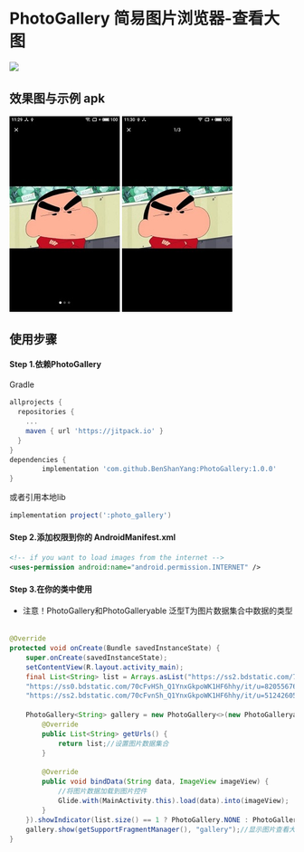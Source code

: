 # PhotoGallery 简易图片浏览器-查看大图
[![](https://jitpack.io/v/BenShanYang/PhotoGallery.svg)](https://jitpack.io/#BenShanYang/PhotoGallery)

## 效果图与示例 apk

![photo_gallery1](https://github.com/BenShanYang/PhotoGallery/blob/main/image_demo/1.jpg)
![photo_gallery2](https://github.com/BenShanYang/PhotoGallery/blob/main/image_demo/2.jpg)


## 使用步骤

#### Step 1.依赖PhotoGallery
Gradle
```groovy
allprojects {
  repositories {
    ...
    maven { url 'https://jitpack.io' }
  }
}
dependencies {
        implementation 'com.github.BenShanYang:PhotoGallery:1.0.0'
}
```
或者引用本地lib
```groovy
implementation project(':photo_gallery')
```

#### Step 2.添加权限到你的 AndroidManifest.xml
```xml
<!-- if you want to load images from the internet -->
<uses-permission android:name="android.permission.INTERNET" /> 
```

#### Step 3.在你的类中使用

- 注意！PhotoGallery<T>和PhotoGalleryable<T> 泛型T为图片数据集合中数据的类型

```java

@Override
protected void onCreate(Bundle savedInstanceState) {
    super.onCreate(savedInstanceState);
    setContentView(R.layout.activity_main);
    final List<String> list = Arrays.asList("https://ss2.bdstatic.com/70cFvnSh_Q1YnxGkpoWK1HF6hhy/it/u=518565351,741314501&fm=26&gp=0.jpg", 
    "https://ss0.bdstatic.com/70cFvHSh_Q1YnxGkpoWK1HF6hhy/it/u=820556762,652942924&fm=26&gp=0.jpg", 
    "https://ss2.bdstatic.com/70cFvnSh_Q1YnxGkpoWK1HF6hhy/it/u=512426052,3777200390&fm=26&gp=0.jpg");
    
    PhotoGallery<String> gallery = new PhotoGallery<>(new PhotoGalleryable<String>() {
        @Override
        public List<String> getUrls() {
            return list;//设置图片数据集合
        }

        @Override
        public void bindData(String data, ImageView imageView) {
            //将图片数据加载到图片控件
            Glide.with(MainActivity.this).load(data).into(imageView);
        }
    }).showIndicator(list.size() == 1 ? PhotoGallery.NONE : PhotoGallery.CIRCLE).setCurrentItem(1);
    gallery.show(getSupportFragmentManager(), "gallery");//显示图片查看大图
}
    
```



